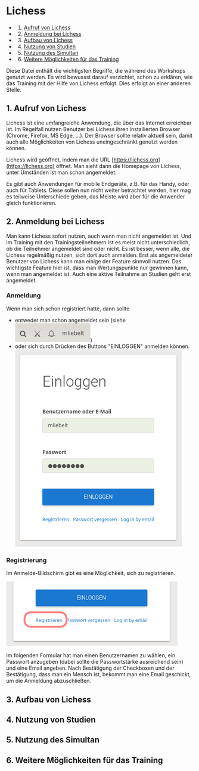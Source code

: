 # Lichess

<!-- vscode-markdown-toc -->
* 1. [Aufruf von Lichess](#AufrufvonLichess)
* 2. [Anmeldung bei Lichess](#AnmeldungbeiLichess)
* 3. [Aufbau von Lichess](#AufbauvonLichess)
* 4. [Nutzung von Studien](#NutzungvonStudien)
* 5. [Nutzung des Simultan](#NutzungdesSimultan)
* 6. [Weitere Möglichkeiten für das Training](#WeitereMglichkeitenfrdasTraining)

<!-- vscode-markdown-toc-config
	numbering=true
	autoSave=true
	/vscode-markdown-toc-config -->
<!-- /vscode-markdown-toc -->

Diese Datei enthält die wichtigsten Begriffe, die während des Workshops genutzt werden. Es wird bewussst darauf verzichtet, schon zu erklären, wie das Training mit der Hilfe von Lichess erfolgt. Dies erfolgt an einer anderen Stelle.

## 1. <a name='AufrufvonLichess'></a>Aufruf von Lichess

Lichess ist eine umfangreiche Anwendung, die über das Internet erreichbar ist. Im Regelfall nutzen Benutzer bei Lichess ihren installierten Browser (Chrome, Firefox, MS Edge, ...). Der Browser sollte relativ aktuell sein, damit auch alle Möglichkeiten von Lichess uneingeschränkt genutzt werden können.

Lichess wird geöffnet, indem man die URL [https://lichess.org](https://lichess.org) öffnet. Man sieht dann die Homepage von Lichess, unter Umständen ist man schon angemeldet.

Es gibt auch Anwendungen für mobile Endgeräte, z.B. für das Handy, oder auch für Tablets. Diese sollen nun nicht weiter betrachtet werden, hier mag es teilweise Unterschiede geben, das Meiste wird aber für die Anwender gleich funktionieren.

## 2. <a name='AnmeldungbeiLichess'></a>Anmeldung bei Lichess

Man kann Lichess sofort nutzen, auch wenn man nicht angemeldet ist. Und im Training mit den Trainingsteilnehmern ist es meist nicht unterschiedlich, ob die Teilnehmer angemeldet sind oder nicht. Es ist besser, wenn alle, die Lichess regelmäßig nutzen, sich dort auch anmelden. Erst als angemeldeter Benutzer von Lichess kann man einige der Feature sinnvoll nutzen. Das wichtigste Feature hier ist, dass man Wertungspunkte nur gewinnen kann, wenn man angemeldet ist. Auch eine aktive Teilnahme an Studien geht erst angemeldet.

### Anmeldung<a name="anmeldung"></a>

Wenn man sich schon registriert hatte, dann sollte

* entweder man schon angemeldet sein (siehe ![Angemeldet in Lichess](bilder/angemeldet-lichess.png))
* oder sich durch Drücken des Buttons "EINLOGGEN" anmelden können.<br/>
![Einloggen in Lichess](bilder/anmelden-lichess.png)

### Registrierung<a name="registrierung"></a>

Im Anmelde-Bildschirm gibt es eine Möglichkeit, sich zu registrieren.

![Start Registrierung](bilder/start-registrieren-lichess.png)

Im folgenden Formular hat man einen Benutzernamen zu wählen, ein Passwort anzugeben (dabei sollte die Passwortstärke ausreichend sein) und eine Email angeben. Nach Bestätigung der Checkboxen und der Bestätigung, dass man ein Mensch ist, bekommt man eine Email geschickt, um die Anmeldung abzuschließen.

## 3. <a name='AufbauvonLichess'></a>Aufbau von Lichess

## 4. <a name='NutzungvonStudien'></a>Nutzung von Studien

## 5. <a name='NutzungdesSimultan'></a>Nutzung des Simultan

## 6. <a name='WeitereMglichkeitenfrdasTraining'></a>Weitere Möglichkeiten für das Training
